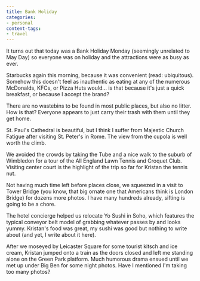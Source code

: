 ```yaml
---
title: Bank Holiday
categories:
- personal
content-tags:
- travel
---
```


It turns out that today was a Bank Holiday Monday (seemingly unrelated to May Day) so everyone was on holiday and the attractions were as busy as ever.

Starbucks again this morning, because it was convenient (read: ubiquitous).  Somehow this doesn't feel as inauthentic as eating at any of the numerous McDonalds, KFCs, or Pizza Huts would... is that because it's just a quick breakfast, or because I accept the brand?

There are no wastebins to be found in most public places, but also no litter.  How is that?  Everyone appears to just carry their trash with them until they get home.

St. Paul's Cathedral is beautiful, but I think I suffer from Majestic Church Fatigue after visiting St. Peter's in Rome.  The view from the cupola is well worth the climb.

We avoided the crowds by taking the Tube and a nice walk to the suburb of Wimbledon for a tour of the All England Lawn Tennis and Croquet Club.  Visiting center court is the highlight of the trip so far for Kristan the tennis nut.

Not having much time left before places close, we squeezed in a visit to Tower Bridge (you know, that big ornate one that Americans think is London Bridge) for dozens more photos.  I have many hundreds already, sifting is going to be a chore.

The hotel concierge helped us relocate Yo Sushi in Soho, which features the typical conveyor belt model of grabbing whatever passes by and looks yummy.  Kristan's food was great, my sushi was good but nothing to write about (and yet, I write about it here).

After we moseyed by Leicaster Square for some tourist kitsch and ice cream, Kristan jumped onto a train as the doors closed and left me standing alone on the Green Park platform.  Much humorous drama ensued until we met up under Big Ben for some night photos.  Have I mentioned I'm taking too many photos?
